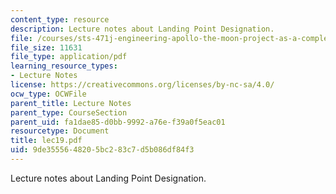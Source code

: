 ```yaml
---
content_type: resource
description: Lecture notes about Landing Point Designation.
file: /courses/sts-471j-engineering-apollo-the-moon-project-as-a-complex-system-spring-2007/9de3555648205bc283c7d5b086df84f3_lec19.pdf
file_size: 11631
file_type: application/pdf
learning_resource_types:
- Lecture Notes
license: https://creativecommons.org/licenses/by-nc-sa/4.0/
ocw_type: OCWFile
parent_title: Lecture Notes
parent_type: CourseSection
parent_uid: fa1dae85-d0bb-9992-a76e-f39a0f5eac01
resourcetype: Document
title: lec19.pdf
uid: 9de35556-4820-5bc2-83c7-d5b086df84f3
---
```

Lecture notes about Landing Point Designation.